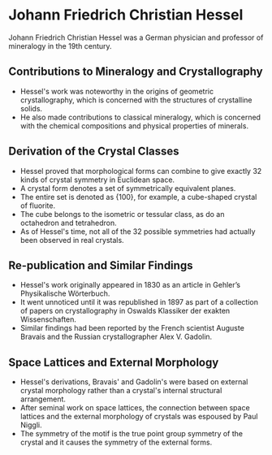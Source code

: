 # Johann Friedrich Christian Hessel

Johann Friedrich Christian Hessel was a German physician and professor of mineralogy in the 19th century.

## Contributions to Mineralogy and Crystallography

-   Hessel's work was noteworthy in the origins of geometric crystallography, which is concerned with the structures of crystalline solids.
-   He also made contributions to classical mineralogy, which is concerned with the chemical compositions and physical properties of minerals.

## Derivation of the Crystal Classes

-   Hessel proved that morphological forms can combine to give exactly 32 kinds of crystal symmetry in Euclidean space.
-   A crystal form denotes a set of symmetrically equivalent planes.
-   The entire set is denoted as {100}, for example, a cube-shaped crystal of fluorite.
-   The cube belongs to the isometric or tessular class, as do an octahedron and tetrahedron.
-   As of Hessel's time, not all of the 32 possible symmetries had actually been observed in real crystals.

## Re-publication and Similar Findings

-   Hessel's work originally appeared in 1830 as an article in Gehler’s Physikalische Wörterbuch.
-   It went unnoticed until it was republished in 1897 as part of a collection of papers on crystallography in Oswalds Klassiker der exakten Wissenschaften.
-   Similar findings had been reported by the French scientist Auguste Bravais and the Russian crystallographer Alex V. Gadolin.

## Space Lattices and External Morphology

-   Hessel's derivations, Bravais' and Gadolin's were based on external crystal morphology rather than a crystal's internal structural arrangement.
-   After seminal work on space lattices, the connection between space lattices and the external morphology of crystals was espoused by Paul Niggli.
-   The symmetry of the motif is the true point group symmetry of the crystal and it causes the symmetry of the external forms.
